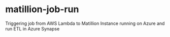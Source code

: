 # matillion-job-run

Triggering job from AWS Lambda to Matillion Instance running on Azure and run ETL in Azure Synapse